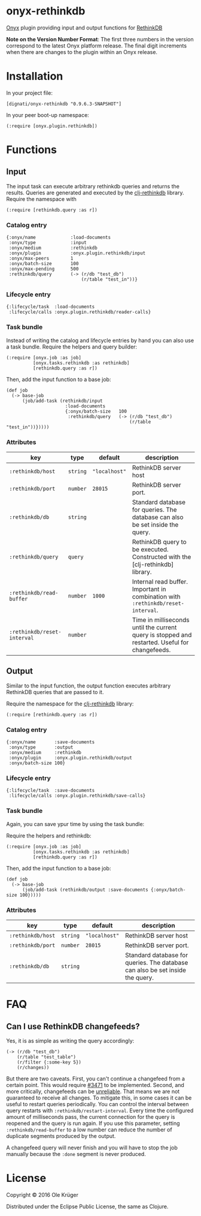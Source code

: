 # onyx-rethinkdb
[Onyx](https://github.com/onyx-platform/onyx) plugin providing input and output functions for [RethinkDB](http://rethinkdb.com/)

**Note on the Version Number Format**:  The first three numbers in the version correspond to the latest Onyx platform release.
The final digit increments when there are changes to the plugin within an Onyx release.

# Installation

In your project file:

```
[dignati/onyx-rethinkdb "0.9.6.3-SNAPSHOT"]
```

In your peer boot-up namespace:

```
(:require [onyx.plugin.rethinkdb])
```

# Functions

## Input

The input task can execute arbitrary rethinkdb queries and returns the results. Queries are generated and executed by
the [clj-rethinkdb](https://github.com/apa512/clj-rethinkdb) library. Require the namespace with

```
(:require [rethinkdb.query :as r])
```

### Catalog entry

```
{:onyx/name             :load-documents
 :onyx/type             :input
 :onyx/medium           :rethinkdb
 :onyx/plugin           :onyx.plugin.rethinkdb/input
 :onyx/max-peers        1
 :onyx/batch-size       100
 :onyx/max-pending      500
 :rethinkdb/query       (-> (r/db "test_db")
                            (r/table "test_in"))}
```

### Lifecycle entry

```
{:lifecycle/task  :load-documents
 :lifecycle/calls :onyx.plugin.rethinkdb/reader-calls}
```

### Task bundle

Instead of writing the catalog and lifecycle entries by hand you can also use a task bundle.
Require the helpers and query builder:

```
(:require [onyx.job :as job]
          [onyx.tasks.rethinkdb :as rethinkdb]
          [rethinkdb.query :as r])
```

Then, add the input function to a base job:

```
(def job
  (-> base-job
      (job/add-task (rethinkdb/input
                      :load-documents
                      {:onyx/batch-size   100
                       :rethinkdb/query   (-> (r/db "test_db")
                                              (r/table "test_in"))}))))
```

### Attributes

| key                        | type      | default       | description
|----------------------------|-----------|---------------|-------------
|`:rethinkdb/host`           | `string`  | `"localhost"` | RethinkDB server host
|`:rethinkdb/port`           | `number`  | `28015`       | RethinkDB server port.
|`:rethinkdb/db`             | `string`  |               | Standard database for queries. The database can also be set inside the query.
|`:rethinkdb/query`          | `query`   |               | RethinkDB query to be executed. Constructed with the [clj-rethinkdb] library.
|`:rethinkdb/read-buffer`    | `number`  | `1000`        | Internal read buffer. Important in combination with `:rethinkdb/reset-interval`.
|`:rethinkdb/reset-interval` | `number`  |               | Time in milliseconds until the current query is stopped and restarted. Useful for changefeeds.


## Output

Similar to the input function, the output function executes arbitrary RethinkDB queries that are passed to it.

Require the namespace for the [clj-rethinkdb](https://github.com/apa512/clj-rethinkdb) library:

```
(:require [rethinkdb.query :as r])
```


### Catalog entry

```
{:onyx/name       :save-documents
 :onyx/type       :output
 :onyx/medium     :rethinkdb
 :onyx/plugin     :onyx.plugin.rethinkdb/output
 :onyx/batch-size 100}
```

### Lifecycle entry

```
{:lifecycle/task  :save-documents
 :lifecycle/calls :onyx.plugin.rethinkdb/save-calls}
```

### Task bundle

Again, you can save ypur time by using the task bundle:

Require the helpers and rethinkdb:

```
(:require [onyx.job :as job]
          [onyx.tasks.rethinkdb :as rethinkdb]
          [rethinkdb.query :as r])
```

Then, add the input function to a base job:

```
(def job
  (-> base-job
      (job/add-task (rethinkdb/output :save-documents {:onyx/batch-size 100}))))
```

### Attributes

| key                        | type      | default       | description
|----------------------------|-----------|---------------|-------------
|`:rethinkdb/host`           | `string`  | `"localhost"` | RethinkDB server host
|`:rethinkdb/port`           | `number`  | `28015`       | RethinkDB server port.
|`:rethinkdb/db`             | `string`  |               | Standard database for queries. The database can also be set inside the query.


# FAQ

## Can I use RethinkDB changefeeds?

Yes, it is as simple as writing the query accordingly:

```
(-> (r/db "test_db")
    (r/table "test_table")
    (r/filter {:some-key 5})
    (r/changes))
```

But there are two caveats.
First, you can't continue a changefeed from a certain point. This would require [#3471](https://github.com/rethinkdb/rethinkdb/issues/3471) to be implemented.
Second, and more critically, changefeeds can be [unreliable](http://rethinkdb.com/docs/changefeeds/javascript/#scaling-considerations). That means we are not guaranteed to receive all changes.
To mitigate this, in some cases it can be useful to restart queries periodically. You can control the interval between query restarts with `:rethinkdb/restart-interval`. Every time the configured amount of milliseconds pass, the current connection for the query is reopened and the query is run again. If you use this parameter, setting `:rethinkdb/read-buffer` to a low number can reduce the number of duplicate segments produced by the output.

A changefeed query will never finish and you will have to stop the job manually because the `:done` segment is never produced.

# License

Copyright © 2016 Ole Krüger

Distributed under the Eclipse Public License, the same as Clojure.